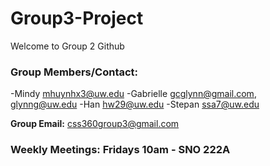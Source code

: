 # Group3-Project

Welcome to Group 2 Github

### Group Members/Contact:
-Mindy		mhuynhx3@uw.edu 
-Gabrielle	gcglynn@gmail.com, glynng@uw.edu
-Han		hw29@uw.edu
-Stepan 	ssa7@uw.edu 

**Group Email:** css360group3@gmail.com

### Weekly Meetings:  Fridays 10am - SNO 222A
